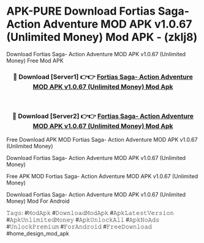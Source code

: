 # APK-PURE Download Fortias Saga- Action Adventure MOD APK v1.0.67 (Unlimited Money) Mod APK - (zklj8)
Download Fortias Saga- Action Adventure MOD APK v1.0.67 (Unlimited Money) Free Mod APK

<div align="center">
<h3>🔴 Download [Server1] 👉👉 <a href="https://apk-comot.site?title=Fortias_Saga-_Action_Adventure_MOD_APK_v1.0.67_(Unlimited_Money)">Fortias Saga- Action Adventure MOD APK v1.0.67 (Unlimited Money) Mod Apk</a></h3><br>

<h3>🔴 Download [Server2] 👉👉 <a href="https://apk-comot.site?title=Fortias_Saga-_Action_Adventure_MOD_APK_v1.0.67_(Unlimited_Money)">Fortias Saga- Action Adventure MOD APK v1.0.67 (Unlimited Money) Mod Apk</a></h3>
</div>


Free Download APK MOD Fortias Saga- Action Adventure MOD APK v1.0.67 (Unlimited Money)

Download Fortias Saga- Action Adventure MOD APK v1.0.67 (Unlimited Money) 

Free APK MOD Fortias Saga- Action Adventure MOD APK v1.0.67 (Unlimited Money) 

Download Fortias Saga- Action Adventure MOD APK v1.0.67 (Unlimited Money) Mod For Android

𝚃𝚊𝚐𝚜: #𝙼𝚘𝚍𝙰𝚙𝚔 #𝙳𝚘𝚠𝚗𝚕𝚘𝚊𝚍𝙼𝚘𝚍𝙰𝚙𝚔 #𝙰𝚙𝚔𝙻𝚊𝚝𝚎𝚜𝚝𝚅𝚎𝚛𝚜𝚒𝚘𝚗 #𝙰𝚙𝚔𝚄𝚗𝚕𝚒𝚖𝚒𝚝𝚎𝚍𝙼𝚘𝚗𝚎𝚢 #𝙰𝚙𝚔𝚄𝚗𝚕𝚘𝚌𝚔𝙰𝚕𝚕 #𝙰𝚙𝚔𝙽𝚘𝙰𝚍𝚜 #𝚄𝚗𝚕𝚘𝚌𝚔𝙿𝚛𝚎𝚖𝚒𝚞𝚖 #𝙵𝚘𝚛𝙰𝚗𝚍𝚛𝚘𝚒𝚍 #𝙵𝚛𝚎𝚎𝙳𝚘𝚠𝚗𝚕𝚘𝚊𝚍 #home_design_mod_apk